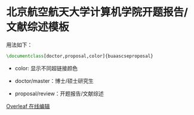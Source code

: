 # 北京航空航天大学计算机学院开题报告/文献综述模板

用法如下：

```latex
\documentclass[doctor,proposal,color]{buaascseproposal}
```

- color: 显示不同超链接颜色
- doctor/master：博士/硕士研究生

- proposal/review：开题报告/文献综述

[Overleaf 在线编辑](https://www.overleaf.com/latex/templates/buaa-proposal-template/xtkhsqhrwgjw)
